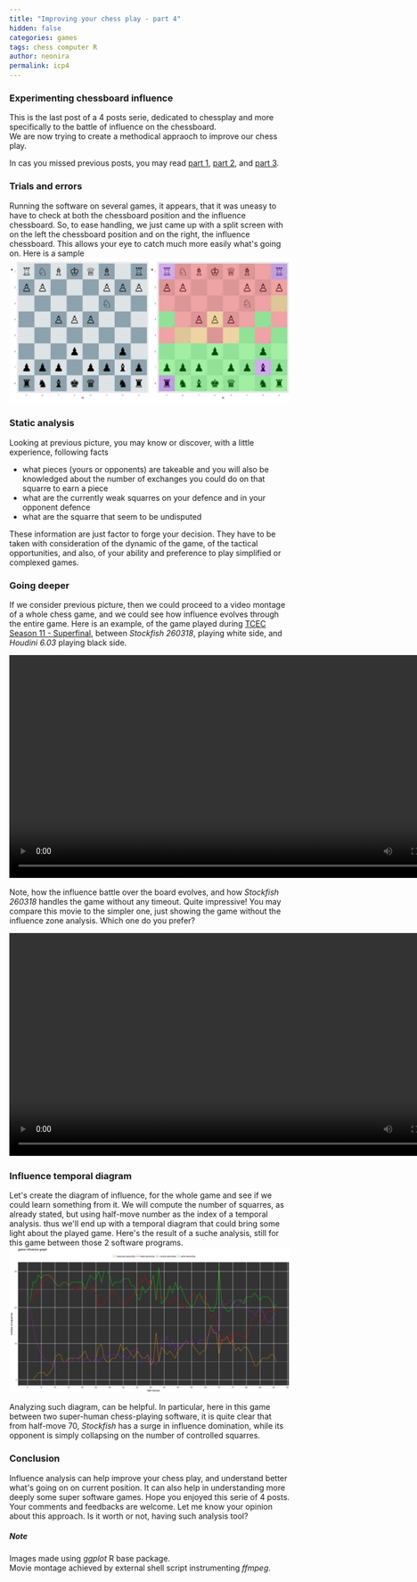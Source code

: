 ```yaml
---
title: "Improving your chess play - part 4"
hidden: false
categories: games
tags: chess computer R
author: neonira
permalink: icp4
---
```

### Experimenting chessboard influence
This is the last post of a 4 posts serie, dedicated to chessplay and more specifically to the battle of influence on the chessboard.  
We are now trying to create a methodical appraoch to improve our chess play.  

In cas you missed previous posts, you may read <a href='/icp1'> part 1</a>, <a href='/icp2'> part 2</a>, and <a href='/icp3'> part 3</a>.
			
### Trials and errors 
Running the software on several games, it appears, that it was uneasy to have to check at both the chessboard position and the influence chessboard. So, to ease handling, we just came up with a split screen with on the left the chessboard position and on the right, the influence chessboard. This allows your eye to catch much more easily what's going on. Here is a sample 
<img src='/images/games/d/png-008.png' width='600' alt='split screen' title='split screen'/>
<br/>

### Static analysis
Looking at previous picture, you may know or discover, with a little experience, following facts 
* what pieces (yours or opponents) are takeable and you will also be knowledged about the number of exchanges you could do on that squarre to earn a piece
* what are the currently weak squarres on your defence and in your opponent defence
* what are the squarre that seem to be undisputed

These information are just factor to forge your decision. They have to be taken with consideration of the dynamic of the game, of the tactical opportunities, and also, of your ability and preference to play simplified or complexed games. 

### Going deeper 
If we consider previous picture, then we could proceed to a video montage of a whole chess game, and we could see how influence evolves through the entire game.
Here is an example, of the game played during [TCEC Season 11 - Superfinal](http://tcec.chessdom.com), between <cite class='kw'>Stockfish 260318</cite>, playing white side, and <cite class='kw'>Houdini 6.03</cite> playing black side. 

<video height="400" controls>
  <source src="/images/games/d/a-split.mp4" type="video/mp4">
 Your browser does not support the video tag.
</video> 
<br/>

Note, how the influence battle over the board evolves, and how <cite class='kw'>Stockfish 260318</cite> handles the game without any timeout. Quite impressive! 
You may compare this movie to the simpler one, just showing the game without the influence zone analysis. Which one do you prefer?

<video height="400" controls>
  <source src="/images/games/d/a.mp4" type="video/mp4">
 Your browser does not support the video tag.
</video> 


### Influence temporal diagram
Let's create the diagram of influence, for the whole game and see if we could learn something from it. We will compute the number of squarres, as already stated, but using half-move number as the index of a temporal analysis. thus we'll end up with a temporal diagram that could bring some light about the played game. Here's the result of a suche analysis, still for this game between those 2 software programs.
<img src='/images/games/d/sht.png' width='800' alt='split screen' title='split screen'/>
<br/>

Analyzing such diagram, can be helpful. In particular, here in this game between two super-human chess-playing software, it is quite clear that from half-move 70, <cite class='kw'>Stockfish</cite> has a surge in influence domination, while its opponent is simply collapsing on the number of controlled squarres.

### Conclusion
Influence analysis can help improve your chess play, and understand better what's going on on current position. It can also help in understanding more deeply some super software games. Hope you enjoyed this serie of 4 posts. Your comments and feedbacks are welcome. Let me know your opinion about this approach. Is it worth or not, having such analysis tool?


##### Note
Images made using <cite class='kw'>ggplot</cite> R base package.  
Movie montage achieved by external shell script instrumenting <cite class='kw'>ffmpeg</cite>. 



